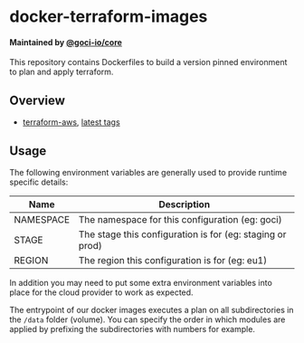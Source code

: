 # docker-terraform-images

#### Maintained by [@goci-io/core](https://github.com/orgs/goci-io/teams/core)

This repository contains Dockerfiles to build a version pinned environment to plan and apply terraform.

## Overview

- [terraform-aws](aws), [latest tags](https://hub.docker.com/r/gocidocker/goci-terraform-aws/tags)


## Usage

The following environment variables are generally used to provide runtime specific details:

| Name | Description |
|-----------|-----------------------------------------------------------|
| NAMESPACE | The namespace for this configuration (eg: goci) |
| STAGE | The stage this configuration is for (eg: staging or prod) |
| REGION | The region this configuration is for (eg: eu1) |

In addition you may need to put some extra environment variables into place for the cloud provider to work as expected.

The entrypoint of our docker images executes a plan on all subdirectories in the `/data` folder (volume). 
You can specify the order in which modules are applied by prefixing the subdirectories with numbers for example.